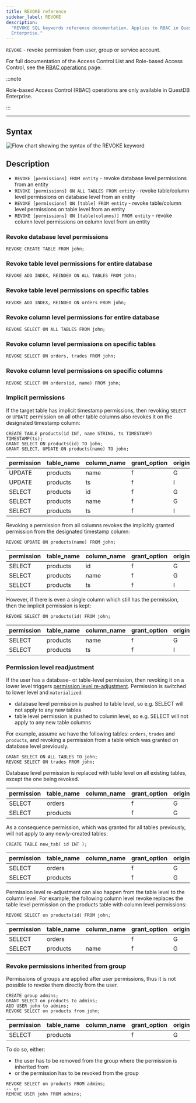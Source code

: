 ```yaml
---
title: REVOKE reference
sidebar_label: REVOKE
description:
  "REVOKE SQL keywords reference documentation. Applies to RBAC in QuestDB
  Enterprise."
---
```


`REVOKE` - revoke permission from user, group or service account.

For full documentation of the Access Control List and Role-based Access Control,
see the [RBAC operations](/docs/operations/rbac) page.

:::note

Role-based Access Control (RBAC) operations are only available in QuestDB
Enterprise.

:::

---

## Syntax

![Flow chart showing the syntax of the REVOKE keyword](/img/docs/diagrams/revoke.svg)

## Description

- `REVOKE [permissions] FROM entity` - revoke database level permissions from an
  entity
- `REVOKE [permissions] ON ALL TABLES FROM entity` - revoke table/column level
  permissions on database level from an entity
- `REVOKE [permissions] ON [table] FROM entity` - revoke table/column level
  permissions on table level from an entity
- `REVOKE [permissions] ON [table(columns)] FROM entity` - revoke column level
  permissions on column level from an entity

### Revoke database level permissions

```questdb-sql
REVOKE CREATE TABLE FROM john;
```

### Revoke table level permissions for entire database

```questdb-sql
REVOKE ADD INDEX, REINDEX ON ALL TABLES FROM john;
```

### Revoke table level permissions on specific tables

```questdb-sql
REVOKE ADD INDEX, REINDEX ON orders FROM john;
```

### Revoke column level permissions for entire database

```questdb-sql
REVOKE SELECT ON ALL TABLES FROM john;
```

### Revoke column level permissions on specific tables

```questdb-sql
REVOKE SELECT ON orders, trades FROM john;
```

### Revoke column level permissions on specific columns

```questdb-sql
REVOKE SELECT ON orders(id, name) FROM john;
```

### Implicit permissions

If the target table has implicit timestamp permissions, then revoking `SELECT`
or `UPDATE` permission on all other table columns also revokes it on the
designated timestamp column:

```questdb-sql
CREATE TABLE products(id INT, name STRING, ts TIMESTAMP) TIMESTAMP(ts);
GRANT SELECT ON products(id) TO john;
GRANT SELECT, UPDATE ON products(name) TO john;
```

| permission | table_name | column_name | grant_option | origin |
| ---------- | ---------- | ----------- | ------------ | ------ |
| UPDATE     | products   | name        | f            | G      |
| UPDATE     | products   | ts          | f            | I      |
| SELECT     | products   | id          | f            | G      |
| SELECT     | products   | name        | f            | G      |
| SELECT     | products   | ts          | f            | I      |

Revoking a permission from all columns revokes the implicitly granted permission
from the designated timestamp column:

```questdb-sql
REVOKE UPDATE ON products(name) FROM john;
```

| permission | table_name | column_name | grant_option | origin |
| ---------- | ---------- | ----------- | ------------ | ------ |
| SELECT     | products   | id          | f            | G      |
| SELECT     | products   | name        | f            | G      |
| SELECT     | products   | ts          | f            | I      |

However, if there is even a single column which still has the permission, then
the implicit permission is kept:

```questdb-sql
REVOKE SELECT ON products(id) FROM john;
```

| permission | table_name | column_name | grant_option | origin |
| ---------- | ---------- | ----------- | ------------ | ------ |
| SELECT     | products   | name        | f            | G      |
| SELECT     | products   | ts          | f            | I      |

### Permission level readjustment

If the user has a database- or table-level permission, then revoking it on a
lower level triggers
[permission level re-adjustment](/docs/operations/rbac/#permission-level-re-adjustment).
Permission is switched to lower level and `materialized`:

- database level permission is pushed to table level, so e.g. SELECT will not
  apply to any new tables
- table level permission is pushed to column level, so e.g. SELECT will not
  apply to any new table columns

For example, assume we have the following tables: `orders`, `trades` and
`products`, and revoking a permission from a table which was granted on database
level previously.

```questdb-sql
GRANT SELECT ON ALL TABLES TO john;
REVOKE SELECT ON trades FROM john;
```

Database level permission is replaced with table level on all existing tables,
except the one being revoked.

| permission | table_name | column_name | grant_option | origin |
| ---------- | ---------- | ----------- | ------------ | ------ |
| SELECT     | orders     |             | f            | G      |
| SELECT     | products   |             | f            | G      |

As a consequence permission, which was granted for all tables previously, will
not apply to any newly-created tables:

```questdb-sql
CREATE TABLE new_tab( id INT );
```

| permission | table_name | column_name | grant_option | origin |
| ---------- | ---------- | ----------- | ------------ | ------ |
| SELECT     | orders     |             | f            | G      |
| SELECT     | products   |             | f            | G      |

Permission level re-adjustment can also happen from the table level to the
column level. For example, the following column level revoke replaces the table
level permission on the products table with column level permissions:

```questdb-sql
REVOKE SELECT on products(id) FROM john;
```

| permission | table_name | column_name | grant_option | origin |
| ---------- | ---------- | ----------- | ------------ | ------ |
| SELECT     | orders     |             | f            | G      |
| SELECT     | products   | name        | f            | G      |

### Revoke permissions inherited from group

Permissions of groups are applied after user permissions, thus it is not
possible to revoke them directly from the user.

```questdb-sql
CREATE group admins;
GRANT SELECT on products to admins;
ADD USER john to admins;
REVOKE SELECT on products from john;
```

| permission | table_name | column_name | grant_option | origin |
| ---------- | ---------- | ----------- | ------------ | ------ |
| SELECT     | products   |             | f            | G      |

To do so, either:

- the user has to be removed from the group where the permission is inherited
  from
- or the permission has to be revoked from the group

```questdb-sql
REVOKE SELECT on products FROM admins;
-- or
REMOVE USER john FROM admins;
```
